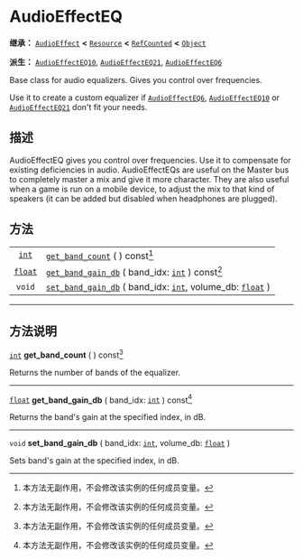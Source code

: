 <!-- ⚠ 请勿编辑本文件 ⚠ -->
<!-- 本文档使用脚本从 WeDot 引擎源码仓库生成。 -->
<!-- 生成脚本：https://github.com/WeDot-Engine/WeDot/tree/master/doc/tools/make_md.py； -->
<!-- 原文件：https://github.com/WeDot-Engine/WeDot/tree/master/doc/classes/AudioEffectEQ.xml。 -->

<div id="_class_audioeffecteq"></div>

# AudioEffectEQ

**继承：** [`AudioEffect`](class_audioeffect.md) **<** [`Resource`](class_resource.md) **<** [`RefCounted`](class_refcounted.md) **<** [`Object`](class_object.md)

**派生：** [`AudioEffectEQ10`](class_audioeffecteq10.md), [`AudioEffectEQ21`](class_audioeffecteq21.md), [`AudioEffectEQ6`](class_audioeffecteq6.md)

Base class for audio equalizers. Gives you control over frequencies.

Use it to create a custom equalizer if [`AudioEffectEQ6`](class_audioeffecteq6.md), [`AudioEffectEQ10`](class_audioeffecteq10.md) or [`AudioEffectEQ21`](class_audioeffecteq21.md) don't fit your needs.

## 描述

AudioEffectEQ gives you control over frequencies. Use it to compensate for existing deficiencies in audio. AudioEffectEQs are useful on the Master bus to completely master a mix and give it more character. They are also useful when a game is run on a mobile device, to adjust the mix to that kind of speakers (it can be added but disabled when headphones are plugged).

## 方法

|||
|:-:|:--|
| [`int`](class_int.md)     | [`get_band_count`](class_audioeffecteq.md#class_audioeffecteq_method_get_band_count) ( ) const[^const]                                                             |
| [`float`](class_float.md) | [`get_band_gain_db`](class_audioeffecteq.md#class_audioeffecteq_method_get_band_gain_db) ( band_idx: [`int`](class_int.md) ) const[^const]                         |
| `void`                    | [`set_band_gain_db`](class_audioeffecteq.md#class_audioeffecteq_method_set_band_gain_db) ( band_idx: [`int`](class_int.md), volume_db: [`float`](class_float.md) ) |

<!-- rst-class:: classref-section-separator -->

---

## 方法说明

<div id="_class_audioeffecteq_method_get_band_count"></div>

[`int`](class_int.md) **get_band_count** ( ) const[^const]<div id="class_audioeffecteq_method_get_band_count"></div>

Returns the number of bands of the equalizer.

<!-- rst-class:: classref-item-separator -->

---

<div id="_class_audioeffecteq_method_get_band_gain_db"></div>

[`float`](class_float.md) **get_band_gain_db** ( band_idx: [`int`](class_int.md) ) const[^const]<div id="class_audioeffecteq_method_get_band_gain_db"></div>

Returns the band's gain at the specified index, in dB.

<!-- rst-class:: classref-item-separator -->

---

<div id="_class_audioeffecteq_method_set_band_gain_db"></div>

`void` **set_band_gain_db** ( band_idx: [`int`](class_int.md), volume_db: [`float`](class_float.md) )<div id="class_audioeffecteq_method_set_band_gain_db"></div>

Sets band's gain at the specified index, in dB.

[^virtual]: 本方法通常需要用户覆盖才能生效。
[^const]: 本方法无副作用，不会修改该实例的任何成员变量。
[^vararg]: 本方法除了能接受在此处描述的参数外，还能够继续接受任意数量的参数。
[^constructor]: 本方法用于构造某个类型。
[^static]: 调用本方法无需实例，可直接使用类名进行调用。
[^operator]: 本方法描述的是使用本类型作为左操作数的有效运算符。
[^bitfield]: 这个值是由下列位标志构成位掩码的整数。
[^void]: 无返回值。
